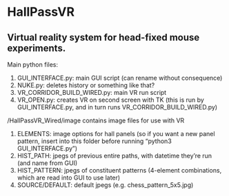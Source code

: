 # HallPassVR
## Virtual reality system for head-fixed mouse experiments. 

Main python files:
1. GUI_INTERFACE.py: main GUI script (can rename without consequence)
2. NUKE.py: deletes history or something like that?
3. VR_CORRIDOR_BUILD_WIRED.py: main VR run script
4. VR_OPEN.py: creates VR on second screen with TK (this is run by GUI_INTERFACE.py, and in turn runs VR_CORRIDOR_BUILD_WIRED.py)

/HallPassVR_Wired/image contains image files for use with VR
1. ELEMENTS: image options for hall panels (so if you want a new panel pattern, insert into this folder before running “python3 GUI_INTERFACE.py”)
2. HIST_PATH: jpegs of previous entire paths, with datetime they’re run (and name from GUI)
3. HIST_PATTERN: jpegs of constituent patterns (4-element combinations, which are read into GUI to use later)
4. SOURCE/DEFAULT: default jpegs (e.g. chess_pattern_5x5.jpg)
